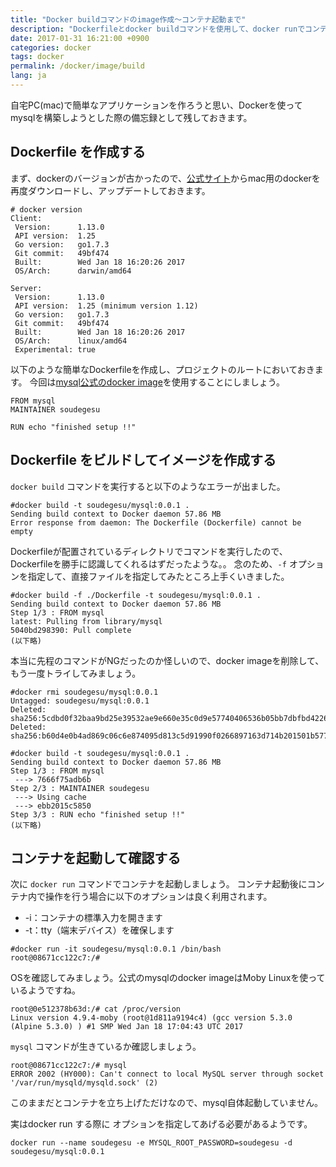 ```yaml
---
title: "Docker buildコマンドのimage作成〜コンテナ起動まで"
description: "Dockerfileとdocker buildコマンドを使用して、docker runでコンテナを起動するところまで行います。"
date: 2017-01-31 16:21:00 +0900
categories: docker
tags: docker
permalink: /docker/image/build
lang: ja
---
```


自宅PC(mac)で簡単なアプリケーションを作ろうと思い、Dockerを使ってmysqlを構築しようとした際の備忘録として残しておきます。

## Dockerfile を作成する

まず、dockerのバージョンが古かったので、[公式サイト](https://www.docker.com/products/docker#/mac)からmac用のdockerを再度ダウンロードし、アップデートしておきます。

```
# docker version
Client:
 Version:      1.13.0
 API version:  1.25
 Go version:   go1.7.3
 Git commit:   49bf474
 Built:        Wed Jan 18 16:20:26 2017
 OS/Arch:      darwin/amd64

Server:
 Version:      1.13.0
 API version:  1.25 (minimum version 1.12)
 Go version:   go1.7.3
 Git commit:   49bf474
 Built:        Wed Jan 18 16:20:26 2017
 OS/Arch:      linux/amd64
 Experimental: true

```

以下のような簡単なDockerfileを作成し、プロジェクトのルートにおいておきます。
今回は[mysql公式のdocker image](https://github.com/docker-library/docs/tree/master/mysql)を使用することにしましょう。

```
FROM mysql
MAINTAINER soudegesu

RUN echo "finished setup !!"

```

## Dockerfile をビルドしてイメージを作成する

`docker build` コマンドを実行すると以下のようなエラーが出ました。

```
#docker build -t soudegesu/mysql:0.0.1 . 
Sending build context to Docker daemon 57.86 MB
Error response from daemon: The Dockerfile (Dockerfile) cannot be empty
```

Dockerfileが配置されているディレクトリでコマンドを実行したので、Dockerfileを勝手に認識してくれるはずだったような。。
念のため、`-f` オプションを指定して、直接ファイルを指定してみたところ上手くいきました。

```
#docker build -f ./Dockerfile -t soudegesu/mysql:0.0.1 .
Sending build context to Docker daemon 57.86 MB
Step 1/3 : FROM mysql
latest: Pulling from library/mysql
5040bd298390: Pull complete
(以下略)
```

本当に先程のコマンドがNGだったのか怪しいので、docker imageを削除して、もう一度トライしてみましょう。

```
#docker rmi soudegesu/mysql:0.0.1
Untagged: soudegesu/mysql:0.0.1
Deleted: sha256:5cdbd0f32baa9bd25e39532ae9e660e35c0d9e57740406536b05bb7dbfbd4226
Deleted: sha256:b60d4e0b4ad869c06c6e874095d813c5d91990f0266897163d714b201501b577

#docker build -t soudegesu/mysql:0.0.1 .
Sending build context to Docker daemon 57.86 MB
Step 1/3 : FROM mysql
 ---> 7666f75adb6b
Step 2/3 : MAINTAINER soudegesu
 ---> Using cache
 ---> ebb2015c5850
Step 3/3 : RUN echo "finished setup !!"
(以下略)
```

## コンテナを起動して確認する

次に `docker run` コマンドでコンテナを起動しましょう。 コンテナ起動後にコンテナ内で操作を行う場合に以下のオプションは良く利用されます。
* -i：コンテナの標準入力を開きます
* -t：tty（端末デバイス）を確保します

```
#docker run -it soudegesu/mysql:0.0.1 /bin/bash
root@08671cc122c7:/#

```

OSを確認してみましょう。公式のmysqlのdocker imageはMoby Linuxを使っているようですね。

```
root@0e512378b63d:/# cat /proc/version
Linux version 4.9.4-moby (root@1d811a9194c4) (gcc version 5.3.0 (Alpine 5.3.0) ) #1 SMP Wed Jan 18 17:04:43 UTC 2017
```

`mysql` コマンドが生きているか確認しましょう。

```
root@08671cc122c7:/# mysql
ERROR 2002 (HY000): Can't connect to local MySQL server through socket '/var/run/mysqld/mysqld.sock' (2)
```

このままだとコンテナを立ち上げただけなので、mysql自体起動していません。 

実はdocker run する際に オプションを指定してあげる必要があるようです。

```
docker run --name soudegesu -e MYSQL_ROOT_PASSWORD=soudegesu -d soudegesu/mysql:0.0.1
```



